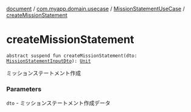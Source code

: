 [document](../../index.md) / [com.myapp.domain.usecase](../index.md) / [MissionStatementUseCase](index.md) / [createMissionStatement](./create-mission-statement.md)

# createMissionStatement

`abstract suspend fun createMissionStatement(dto: `[`MissionStatementInputDto`](../../com.myapp.domain.dto/-mission-statement-input-dto/index.md)`): `[`Unit`](https://kotlinlang.org/api/latest/jvm/stdlib/kotlin/-unit/index.html)

ミッションステートメント作成

### Parameters

`dto` - ミッションステートメント作成データ